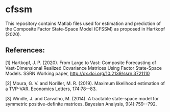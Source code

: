 # cfssm
This repository contains Matlab files used for estimation and prediction 
of the Composite Factor State-Space Model (CFSSM) as proposed in Hartkopf (2020).

## References:
[1] Hartkopf, J. P. (2020). From Large to Vast: Composite Forecasting of 
      Vast-Dimensional Realized Covariance Matrices Using Factor State-Space 
      Models. SSRN Working paper, http://dx.doi.org/10.2139/ssrn.3721110

[2] Moura, G. V. and Noriller, M. R. (2019). Maximum likelihood estimation of a
      TVP-VAR. Economics Letters, 174:78--83.

[3] Windle, J. and Carvalho, M. (2014). A tractable state-space model for 
      symmetric positive-definite matrices. Bayesian Analysis, 9(4):759--792.
